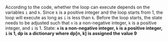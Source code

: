 According to the code, whether the loop can execute depends on the variables `i` and `k`. Since `k` is a positive integer and the loop starts from 1, the loop will execute as long as `i` is less than `k`. Before the loop starts, the state needs to be adjusted such that `n` is a non-negative integer, `k` is a positive integer, and `i` is 1.
State: **`n` is a non-negative integer, `k` is a positive integer, `i` is 1, dp is a dictionary where dp[n, k] is assigned the value 9**